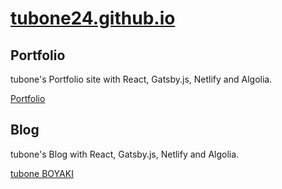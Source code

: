 # [tubone24.github.io](https://tubone24.github.io)

## Portfolio

tubone's Portfolio site with React, Gatsby.js, Netlify and Algolia.

[Portfolio](https://portfolio.tubone-project24.xyz/)

## Blog

tubone's Blog with React, Gatsby.js, Netlify and Algolia.

[tubone BOYAKI](https://blog.tubone-project24.xyz/)
